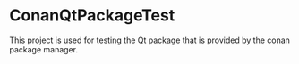 # ConanQtPackageTest
This project is used for testing the Qt package that is provided by the conan package manager.
